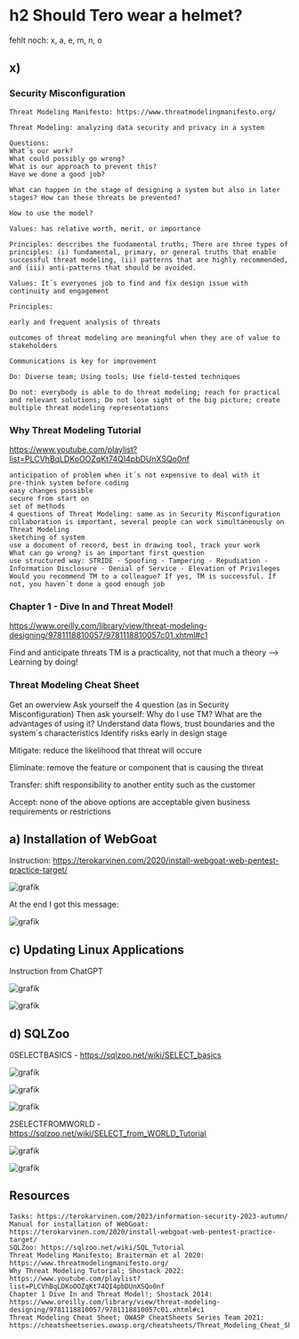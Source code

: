 # h2 Should Tero wear a helmet?
fehlt noch: x, a, e, m, n, o

## x) 

### Security Misconfiguration 

    Threat Modeling Manifesto: https://www.threatmodelingmanifesto.org/
    
    Threat Modeling: analyzing data security and privacy in a system
    
    Questions:
    What´s our work?
    What could possibly go wrong?
    What is our approach to prevent this?
    Have we done a good job?
    
    What can happen in the stage of designing a system but also in later stages? How can these threats be prevented?
    
    How to use the model?
    
    Values: has relative worth, merit, or importance
    
    Principles: describes the fundamental truths; There are three types of principles: (i) fundamental, primary, or general truths that enable successful threat modeling, (ii) patterns that are highly recommended, and (iii) anti-patterns that should be avoided.
    
    Values: It´s everyones job to find and fix design issue with continuity and engagement
    
    Principles: 
    
    early and frequent analysis of threats
    
    outcomes of threat modeling are meaningful when they are of value to stakeholders
    
    Communications is key for improvement
    
    Do: Diverse team; Using tools; Use field-tested techniques
    
    Do not: everybody is able to do threat modeling; reach for practical and relevant solutions; Do not lose sight of the big picture; create multiple threat modeling representations


### Why Threat Modeling Tutorial 
https://www.youtube.com/playlist?list=PLCVhBqLDKoOOZqKt74QI4pbDUnXSQo0nf


    anticipation of problem when it´s not expensive to deal with it
    pre-think system before coding
    easy changes possible
    secure from start on
    set of methods
    4 questions of Threat Modeling: same as in Security Misconfiguration
    collaboration is important, several people can work simultaneously on Threat Modeling
    sketching of system
    use a document of record, best in drawing tool, track your work
    What can go wrong? is an important first question
    use structured way: STRIDE - Spoofing - Tampering - Repudiation - Information Disclosure - Denial of Service - Elevation of Privileges
    Would you recommend TM to a colleague? If yes, TM is successful. If not, you haven´t done a good enough job


### Chapter 1 - Dive In and Threat Model!
https://www.oreilly.com/library/view/threat-modeling-designing/9781118810057/9781118810057c01.xhtml#c1

Find and anticipate threats
TM is a practicality, not that much a theory --> Learning by doing!


### Threat Modeling Cheat Sheet

Get an owerview
Ask yourself the 4 question (as in Security Misconfiguration)
Then ask yourself: Why do I use TM? What are the advantages of using it?
Understand data flows, trust boundaries and the system´s characteristics
Identify risks early in design stage

Mitigate: reduce the likelihood that threat will occure

Eliminate: remove the feature or component that is causing the threat

Transfer: shift responsibility to another entity such as the customer

Accept: none of the above options are acceptable given business requirements or restrictions




## a) Installation of WebGoat 

Instruction: https://terokarvinen.com/2020/install-webgoat-web-pentest-practice-target/

![grafik](https://github.com/danielginfinland/InformationSecurityCourse/assets/156656492/6a88a921-f7e0-41f5-aecf-5dfcd633fef5)

At the end I got this message: 

![grafik](https://github.com/danielginfinland/InformationSecurityCourse/assets/156656492/57ee49d1-eb0f-45e0-9628-0fdb7494df1c)

## c) Updating Linux Applications

Instruction from ChatGPT

![grafik](https://github.com/danielginfinland/InformationSecurityCourse/assets/156656492/b2174814-080b-4c1e-9451-1bc14fdc9eda)

![grafik](https://github.com/danielginfinland/InformationSecurityCourse/assets/156656492/17a80dee-6afb-464d-946a-ff49ad8cd386)


## d) SQLZoo


0SELECTBASICS - https://sqlzoo.net/wiki/SELECT_basics

![grafik](https://github.com/danielginfinland/InformationSecurityCourse/assets/156656492/4507b642-47ea-44e0-a3e0-51ed501e3e0f)

![grafik](https://github.com/danielginfinland/InformationSecurityCourse/assets/156656492/1ee9919f-6272-4a37-b98b-a09691dc2041)

![grafik](https://github.com/danielginfinland/InformationSecurityCourse/assets/156656492/eb272207-f117-4d62-8dd7-bc81d724dc58)

2SELECTFROMWORLD - https://sqlzoo.net/wiki/SELECT_from_WORLD_Tutorial

![grafik](https://github.com/danielginfinland/InformationSecurityCourse/assets/156656492/240065b0-337a-474a-887d-272ffd70a144)

![grafik](https://github.com/danielginfinland/InformationSecurityCourse/assets/156656492/f5b29f08-e1b9-45b9-afbe-9d997a97cf75)


## Resources
    Tasks: https://terokarvinen.com/2023/information-security-2023-autumn/
    Manual for installation of WebGoat: https://terokarvinen.com/2020/install-webgoat-web-pentest-practice-target/
    SQLZoo: https://sqlzoo.net/wiki/SQL_Tutorial
    Threat Modeling Manifesto; Braiterman et al 2020: https://www.threatmodelingmanifesto.org/
    Why Threat Modeling Tutorial; Shostack 2022: https://www.youtube.com/playlist?list=PLCVhBqLDKoOOZqKt74QI4pbDUnXSQo0nf
    Chapter 1 Dive In and Threat Model!; Shostack 2014: https://www.oreilly.com/library/view/threat-modeling-designing/9781118810057/9781118810057c01.xhtml#c1
    Threat Modeling Cheat Sheet; OWASP CheatSheets Series Team 2021: https://cheatsheetseries.owasp.org/cheatsheets/Threat_Modeling_Cheat_Sheet.html
